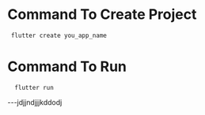 # Command To Create Project
     flutter create you_app_name
# Command To Run
      flutter run

---jdjjndjjjkddodj